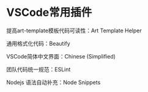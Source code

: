 # VSCode常用插件

提高art-template模板代码可读性：Art Template Helper

通用格式化代码：Beautify

VSCode简体中文界面：Chinese (Simplified)

团队代码统一规范：ESLint

Nodejs 语法自动补充：Node Snippets